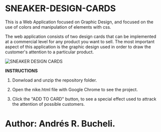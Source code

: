# SNEAKER-DESIGN-CARDS

This is a Web Application focused on Graphic Design, and focused on the use of colors and manipulation of elements with css.

The web application consists of two design cards that can be implemented at a commercial level for any product you want to sell.  The most important aspect of this application is the graphic design used in order to draw the customer's attention to a particular product.

![SNEAKER DESIGN CARDS](https://github.com/anferebu/SNEAKER-DESIGN-CARDS/blob/master/ShoesDesign.jpg)

<strong>INSTRUCTIONS</strong>

1. Donwload and unzip the repository folder.

2. Open the nike.html file with Google Chrome to see the project.

3. Click the "ADD TO CARD" button, to see a special effect used to attrack the attention of possible customers.


# Author: Andrés R. Bucheli.
